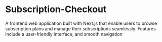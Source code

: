# Subscription-Checkout
A frontend web application built with Next.js that enable users to browse subscription plans and manage their subscriptions seamlessly. Features include a user-friendly interface, and smooth navigation
